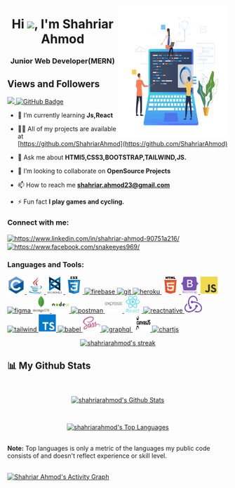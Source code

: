 <a href="#"><img align="right" width="50%" height="300px" src="bg.png"/></a>
<h1 color="red" align="center">Hi <img src="https://raw.githubusercontent.com/MartinHeinz/MartinHeinz/master/wave.gif" width="30px">, I'm Shahriar Ahmod </h1>
<h3 align="center">Junior Web Developer(MERN)</h3>

## Views and Followers

<a href="">
    <img src="https://komarev.com/ghpvc/?username=shahriarahmod">
</a>
<a href="https://github.com/shahriarahmod?tab=followers"><img src="https://img.shields.io/github/followers/shahriarahmod?label=Followers&style=social" alt="GitHub Badge"></a>

- 🌱 I’m currently learning **Js,React**

- 👨‍💻 All of my projects are available at [https://github.com/ShahriarAhmod](https://github.com/ShahriarAhmod)

- 💬 Ask me about **HTMl5,CSS3,BOOTSTRAP,TAILWIND,JS.**

- 👯 I’m looking to collaborate on **OpenSource Projects**

- 📫 How to reach me **shahriar.ahmod23@gmail.com**

- ⚡ Fun fact **I play games and cycling.**

<h3 align="left">Connect with me:</h3>
<p align="left">
<a href="https://linkedin.com/in/shahriar-ahmod-90751a216/" target="blank"><img align="center" src="https://raw.githubusercontent.com/rahuldkjain/github-profile-readme-generator/master/src/images/icons/Social/linked-in-alt.svg" alt="https://www.linkedin.com/in/shahriar-ahmod-90751a216/" height="30" width="40" /></a>
<a href="https://fb.com/snakeeyes969/" target="blank"><img align="center" src="https://raw.githubusercontent.com/rahuldkjain/github-profile-readme-generator/master/src/images/icons/Social/facebook.svg" alt="https://www.facebook.com/snakeeyes969/" height="30" width="40" /></a>
</p>

<h3 align="left">Languages and Tools:</h3>
<p align="left"> <a href="https://www.cprogramming.com/" target="_blank" rel="noreferrer"> <img src="https://raw.githubusercontent.com/devicons/devicon/master/icons/c/c-original.svg" alt="c" width="40" height="40"/> </a> <a href="https://www.java.com" target="_blank" rel="noreferrer"> <img src="https://raw.githubusercontent.com/devicons/devicon/master/icons/java/java-original.svg" alt="java" width="40" height="40"/>  <a href="https://backbonejs.org" target="_blank" rel="noreferrer"> <img src="https://raw.githubusercontent.com/devicons/devicon/master/icons/backbonejs/backbonejs-original-wordmark.svg" alt="backbonejs" width="40" height="40"/> </a> <a href="https://www.w3schools.com/css/" target="_blank" rel="noreferrer"> <img src="https://raw.githubusercontent.com/devicons/devicon/master/icons/css3/css3-original-wordmark.svg" alt="css3" width="40" height="40"/> </a> <a href="https://firebase.google.com/" target="_blank" rel="noreferrer"> <img src="https://www.vectorlogo.zone/logos/firebase/firebase-icon.svg" alt="firebase" width="40" height="40"/> </a> <a href="https://git-scm.com/" target="_blank" rel="noreferrer"> <img src="https://www.vectorlogo.zone/logos/git-scm/git-scm-icon.svg" alt="git" width="40" height="40"/> </a> <a href="https://heroku.com" target="_blank" rel="noreferrer"> <img src="https://www.vectorlogo.zone/logos/heroku/heroku-icon.svg" alt="heroku" width="40" height="40"/> </a> <a href="https://www.w3.org/html/" target="_blank" rel="noreferrer"> <img src="https://raw.githubusercontent.com/devicons/devicon/master/icons/html5/html5-original-wordmark.svg" alt="html5" width="40" height="40"/> <a href="https://getbootstrap.com" target="_blank" rel="noreferrer"> <img src="https://raw.githubusercontent.com/devicons/devicon/master/icons/bootstrap/bootstrap-plain-wordmark.svg" alt="bootstrap" width="40" height="40"/> </a>  <a href="https://developer.mozilla.org/en-US/docs/Web/JavaScript" target="_blank" rel="noreferrer"> <img src="https://raw.githubusercontent.com/devicons/devicon/master/icons/javascript/javascript-original.svg" alt="javascript" width="40" height="40"/> <a href="https://www.figma.com/" target="_blank" rel="noreferrer"> <img src="https://www.vectorlogo.zone/logos/figma/figma-icon.svg" alt="figma" width="40" height="40"/> </a> </a> <a href="https://www.mongodb.com/" target="_blank" rel="noreferrer"> <img src="https://raw.githubusercontent.com/devicons/devicon/master/icons/mongodb/mongodb-original-wordmark.svg" alt="mongodb" width="40" height="40"/> </a> <a href="https://nodejs.org" target="_blank" rel="noreferrer"> <img src="https://raw.githubusercontent.com/devicons/devicon/master/icons/nodejs/nodejs-original-wordmark.svg" alt="nodejs" width="40" height="40"/> </a> <a href="https://postman.com" target="_blank"> <img src="https://www.vectorlogo.zone/logos/getpostman/getpostman-icon.svg" alt="postman" width="45" height="45"/> </a> <a href="https://expressjs.com" target="_blank" rel="noreferrer"> <img src="https://raw.githubusercontent.com/devicons/devicon/master/icons/express/express-original-wordmark.svg" alt="express" width="40" height="40"/> </a> <a href="https://reactjs.org/" target="_blank" rel="noreferrer"> <img src="https://raw.githubusercontent.com/devicons/devicon/master/icons/react/react-original-wordmark.svg" alt="react" width="40" height="40"/> </a> <a href="https://reactnative.dev/" target="_blank" rel="noreferrer"> <img src="https://reactnative.dev/img/header_logo.svg" alt="reactnative" width="40" height="40"/> </a> <a href="https://redux.js.org" target="_blank" rel="noreferrer"> <img src="https://raw.githubusercontent.com/devicons/devicon/master/icons/redux/redux-original.svg" alt="redux" width="40" height="40"/> </a> <a href="https://tailwindcss.com/" target="_blank" rel="noreferrer"> <img src="https://www.vectorlogo.zone/logos/tailwindcss/tailwindcss-icon.svg" alt="tailwind" width="40" height="40"/> </a> <a href="https://www.typescriptlang.org/" target="_blank" rel="noreferrer"> <img src="https://raw.githubusercontent.com/devicons/devicon/master/icons/typescript/typescript-original.svg" alt="typescript" width="40" height="40"/> </a> <a href="https://babeljs.io/" target="_blank" rel="noreferrer"> <img src="https://www.vectorlogo.zone/logos/babeljs/babeljs-icon.svg" alt="babel" width="40" height="40"/> </a> <a href="https://sass-lang.com" target="_blank" rel="noreferrer"> <img src="https://raw.githubusercontent.com/devicons/devicon/master/icons/sass/sass-original.svg" alt="sass" width="40" height="40"/> </a>  <a href="https://graphql.org" target="_blank" rel="noreferrer"> <img src="https://www.vectorlogo.zone/logos/graphql/graphql-icon.svg" alt="graphql" width="40" height="40"/> </a>  <a href="https://canvasjs.com" target="_blank" rel="noreferrer"> <img src="https://raw.githubusercontent.com/Hardik0307/Hardik0307/master/assets/canvasjs-charts.svg" alt="canvasjs" width="40" height="40"/> </a> <a href="https://www.chartjs.org" target="_blank" rel="noreferrer"> <img src="https://www.chartjs.org/media/logo-title.svg" alt="chartjs" width="40" height="40"/> </a> </p>

<p align="center">
    <a href="">
        <img title="🔥 Get streak stats for your profile at git.io/streak-stats" alt="shahriarahmod's streak" src="https://github-readme-streak-stats.herokuapp.com/?user=shahriarahmod&theme=black-ice&hide_border=true&stroke=0000&background=060A0CD0"/>
    </a>
</p>

## 📊 My Github Stats

  <br/>
  <p align="center">
    <a href="#"><img alt="shahriarahmod's Github Stats" src="https://github-readme-stats.vercel.app/api?username=shahriarahmod&show_icons=true&count_private=true&theme=react&hide_border=true&bg_color=0D1117" /></a></p>
  <br/>
  <p align="center">
  <a href=""><img alt="shahriarahmod's Top Languages" src="https://github-readme-stats.vercel.app/api/top-langs?username=shahriarahmod&show_icons=true&locale=en&layout=compact&theme=react&hide_border=true&bg_color=0D1117" /></a></p>
  <br/>
  <b>Note:</b> Top languages is only a metric of the languages my public code consists of and doesn't reflect experience or skill level.
<br/>
<br/>
 
<a href="https://github.com/ShahriarAhmod/github-readme-activity-graph"><img alt="Shahriar Ahmod's Activity Graph" src="https://activity-graph.herokuapp.com/graph?username=ShahriarAhmod&bg_color=0D1117&color=5BCDEC&line=5BCDEC&point=FFFFFF&hide_border=true" /></a>
